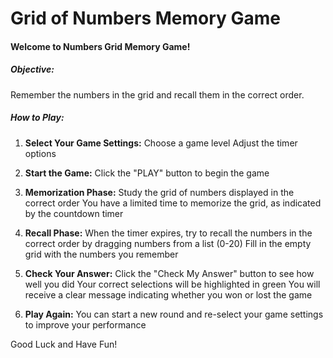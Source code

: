 # Grid of Numbers Memory Game

#### Welcome to Numbers Grid Memory Game!

##### Objective:
 Remember the numbers in the grid and recall them in the correct order.

#####  How to Play:

1. **Select Your Game Settings:**
Choose a game level
Adjust the timer options

2. **Start the Game:**
Click the "PLAY" button to begin the game

3. **Memorization Phase:**
Study the grid of numbers displayed in the correct order
You have a limited time to memorize the grid, as indicated by the countdown timer

4. **Recall Phase:**
When the timer expires, try to recall the numbers in the correct order by dragging numbers from a list (0-20)
Fill in the empty grid with the numbers you remember

5. **Check Your Answer:**
Click the "Check My Answer" button to see how well you did
Your correct selections will be highlighted in green
You will receive a clear message indicating whether you won or lost the game

6. **Play Again:**
You can start a new round and re-select your game settings to improve your performance

Good Luck and Have Fun!
